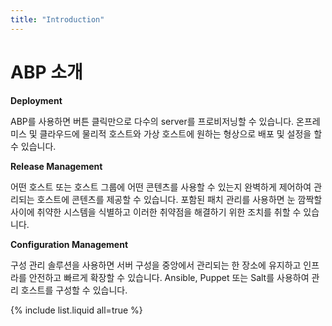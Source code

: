 ```yaml
---
title: "Introduction"
---
```


# ABP 소개

**Deployment**

ABP를 사용하면 버튼 클릭만으로 다수의 server를 프로비저닝할 수 있습니다. 온프레미스 및 클라우드에 물리적 호스트와 가상 호스트에 원하는 형상으로 배포 및 설정을 할 수 있습니다.

**Release Management**

어떤 호스트 또는 호스트 그룹에 어떤 콘텐츠를 사용할 수 있는지 완벽하게 제어하여 관리되는 호스트에 콘텐츠를 제공할 수 있습니다. 포함된 패치 관리를 사용하면 눈 깜짝할 사이에 취약한 시스템을 식별하고 이러한 취약점을 해결하기 위한 조치를 취할 수 있습니다.

**Configuration Management**

구성 관리 솔루션을 사용하면 서버 구성을 중앙에서 관리되는 한 장소에 유지하고 인프라를 안전하고 빠르게 확장할 수 있습니다. Ansible, Puppet 또는 Salt를 사용하여 관리 호스트를 구성할 수 있습니다.

{% include list.liquid all=true %}
